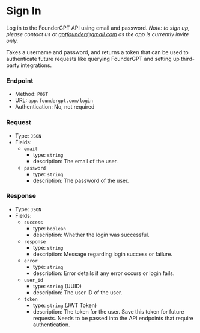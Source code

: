 # Sign In

Log in to the FounderGPT API using email and password. _Note: to sign up, please contact us at gptfounder@gmail.com as the app is currently invite only._

Takes a username and password, and returns a token that can be used to authenticate future requests like querying FounderGPT and setting up third-party integrations.

### Endpoint

-   Method: `POST`
-   URL: `app.foundergpt.com/login`
-   Authentication: No, not required

### Request

-   Type: `JSON`
-   Fields:
    -   `email`
        -   type: `string`
        -   description: The email of the user.
    -   `password`
        -   type: `string`
        -   description: The password of the user.

### Response

-   Type: `JSON`
-   Fields:
    -   `success`
        -   type: `boolean`
        -   description: Whether the login was successful.
    -   `response`
        -   type: `string`
        -   description: Message regarding login success or failure.
    -   `error`
        -   type: `string`
        -   description: Error details if any error occurs or login fails.
    -   `user_id`
        -   type: `string` (UUID)
        -   description: The user ID of the user.
    -   `token`
        -   type: `string` (JWT Token)
        -   description: The token for the user. Save this token for future requests. Needs to be passed into the API endpoints that require authentication.
